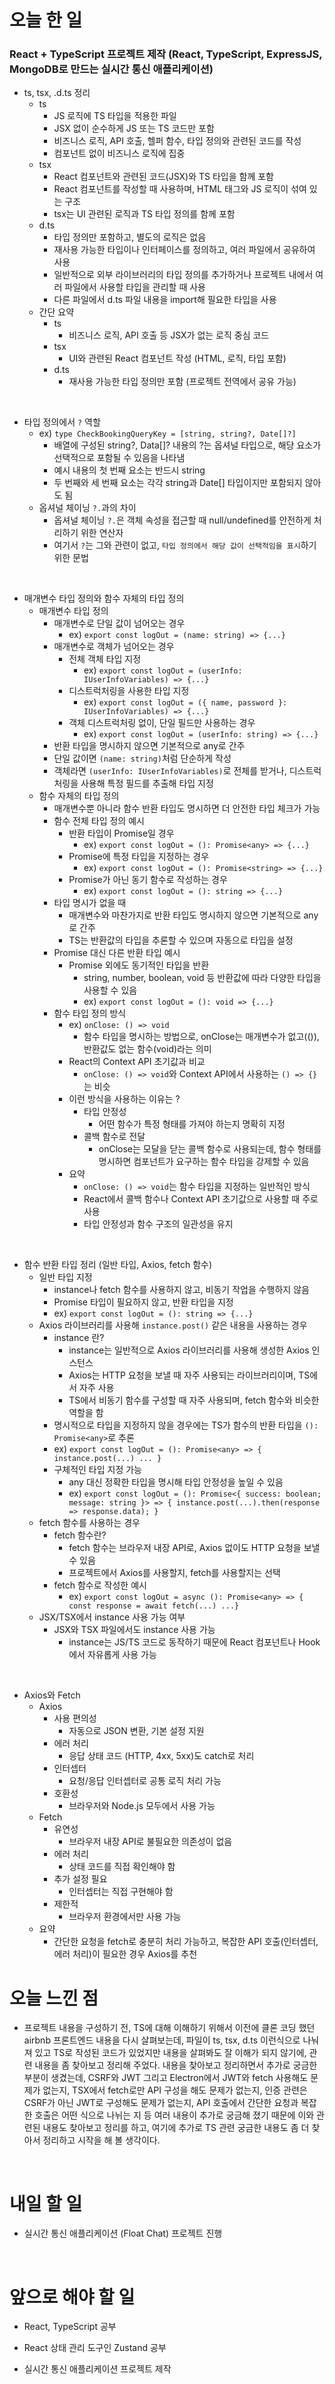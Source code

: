 # 오늘 한 일

### React + TypeScript 프로젝트 제작 (React, TypeScript, ExpressJS, MongoDB로 만드는 실시간 통신 애플리케이션)

- ts, tsx, .d.ts 정리
  - ts
    - JS 로직에 TS 타입을 적용한 파일
    - JSX 없이 순수하게 JS 또는 TS 코드만 포함
    - 비즈니스 로직, API 호출, 헬퍼 함수, 타입 정의와 관련된 코드를 작성
    - 컴포넌트 없이 비즈니스 로직에 집중
  - tsx
    - React 컴포넌트와 관련된 코드(JSX)와 TS 타입을 함께 포함
    - React 컴포넌트를 작성할 때 사용하며, HTML 태그와 JS 로직이 섞여 있는 구조
    - tsx는 UI 관련된 로직과 TS 타입 정의를 함께 포함
  - d.ts
    - 타입 정의만 포함하고, 별도의 로직은 없음
    - 재사용 가능한 타입이나 인터페이스를 정의하고, 여러 파일에서 공유하여 사용
    - 일반적으로 외부 라이브러리의 타입 정의를 추가하거나 프로젝트 내에서 여러 파일에서 사용할 타입을 관리할 때 사용
    - 다른 파일에서 d.ts 파일 내용을 import해 필요한 타입을 사용
  - 간단 요약
    - ts
      - 비즈니스 로직, API 호출 등 JSX가 없는 로직 중심 코드
    - tsx
      - UI와 관련된 React 컴포넌트 작성 (HTML, 로직, 타입 포함)
    - d.ts
      - 재사용 가능한 타입 정의만 포함 (프로젝트 전역에서 공유 가능)

<br />

- 타입 정의에서 `?` 역할
  - ex) `type CheckBookingQueryKey = [string, string?, Date[]?]`
    - 배열에 구성된 string?, Data[]? 내용의 ?는 옵셔널 타입으로, 해당 요소가 선택적으로 포함될 수 있음을 나타냄
    - 예시 내용의 첫 번째 요소는 반드시 string
    - 두 번째와 세 번째 요소는 각각 string과 Date[] 타입이지만 포함되지 않아도 됨
  - 옵셔널 체이닝 `?.`과의 차이
    - 옵셔널 체이닝 `?.`은 객체 속성을 접근할 때 null/undefined를 안전하게 처리하기 위한 연산자
    - 여기서 `?`는 그와 관련이 없고, `타입 정의에서 해당 값이 선택적임을 표시`하기 위한 문법

<br />

- 매개변수 타입 정의와 함수 자체의 타입 정의
  - 매개변수 타입 정의
    - 매개변수로 단일 값이 넘어오는 경우
      - ex) `export const logOut = (name: string) => {...}`
    - 매개변수로 객체가 넘어오는 경우
      - 전체 객체 타입 지정
        - ex) `export const logOut = (userInfo: IUserInfoVariables) => {...}`
      - 디스트럭처링을 사용한 타입 지정
        - ex) `export const logOut = ({ name, password }: IUserInfoVariables) => {...}`
      - 객체 디스트럭처링 없이, 단일 필드만 사용하는 경우
        - ex) `export const logOut = (userInfo: string) => {...}`
    - 반환 타입을 명시하지 않으면 기본적으로 any로 간주
    - 단일 값이면 `(name: string)`처럼 단순하게 작성
    - 객체라면 `(userInfo: IUserInfoVariables)`로 전체를 받거나, 디스트럭처링을 사용해 특정 필드를 추출해 타입 지정
  - 함수 자체의 타입 정의
    - 매개변수뿐 아니라 함수 반환 타입도 명시하면 더 안전한 타입 체크가 가능
    - 함수 전체 타입 정의 예시
      - 반환 타입이 Promise일 경우
        - ex) `export const logOut = (): Promise<any> => {...}`
      - Promise에 특정 타입을 지정하는 경우
        - ex) `export const logOut = (): Promise<string> => {...}`
      - Promise가 아닌 동기 함수로 작성하는 경우
        - ex) `export const logOut = (): string => {...}`
    - 타입 명시가 없을 때
      - 매개변수와 마찬가지로 반환 타입도 명시하지 않으면 기본적으로 any로 간주
      - TS는 반환값의 타입을 추론할 수 있으며 자동으로 타입을 설정
    - Promise 대신 다른 반환 타입 예시
      - Promise 외에도 동기적인 타입을 반환
        - string, number, boolean, void 등 반환값에 따라 다양한 타입을 사용할 수 있음
        - ex) `export const logOut = (): void => {...}`
    - 함수 타입 정의 방식
      - ex) `onClose: () => void`
        - 함수 타입을 명시하는 방법으로, onClose는 매개변수가 없고(()), 반환값도 없는 함수(void)라는 의미
      - React의 Context API 초기값과 비교
        - `onClose: () => void`와 Context API에서 사용하는 `() => {}`는 비슷
      - 이런 방식을 사용하는 이유는 ?
        - 타입 안정성
          - 어떤 함수가 특정 형태를 가져야 하는지 명확히 지정
        - 콜백 함수로 전달
          - onClose는 모달을 닫는 콜백 함수로 사용되는데, 함수 형태를 명시하면 컴포넌트가 요구하는 함수 타입을 강제할 수 있음
      - 요약
        - `onClose: () => void`는 함수 타입을 지정하는 일반적인 방식
        - React에서 콜백 함수나 Context API 초기값으로 사용할 때 주로 사용
        - 타입 안정성과 함수 구조의 일관성을 유지

<br />

- 함수 반환 타입 정리 (일반 타입, Axios, fetch 함수)
  - 일반 타입 지정
    - instance나 fetch 함수를 사용하지 않고, 비동기 작업을 수행하지 않음
    - Promise 타입이 필요하지 않고, 반환 타입을 지정
    - ex) `export const logOut = (): string => {...}`
  - Axios 라이브러리를 사용해 `instance.post()` 같은 내용을 사용하는 경우
    - instance 란?
      - instance는 일반적으로 Axios 라이브러리를 사용해 생성한 Axios 인스턴스
      - Axios는 HTTP 요청을 보낼 때 자주 사용되는 라이브러리이며, TS에서 자주 사용
      - TS에서 비동기 함수를 구성할 때 자주 사용되며, fetch 함수와 비슷한 역할을 함
    - 명시적으로 타입을 지정하지 않을 경우에는 TS가 함수의 반환 타입을 `(): Promise<any>`로 추론
    - ex) `export const logOut = (): Promise<any> => { instance.post(...) ... }`
    - 구체적인 타입 지정 가능
      - any 대신 정확한 타입을 명시해 타입 안정성을 높일 수 있음
      - ex) `export const logOut = (): Promise<{ success: boolean; message: string }> => { instance.post(...).then(response => response.data); }`
  - fetch 함수를 사용하는 경우
    - fetch 함수란?
      - fetch 함수는 브라우저 내장 API로, Axios 없이도 HTTP 요청을 보낼 수 있음
      - 프로젝트에서 Axios를 사용할지, fetch를 사용할지는 선택
    - fetch 함수로 작성한 예시
      - ex) `export const logOut = async (): Promise<any> => { const response = await fetch(...) ...}`
  - JSX/TSX에서 instance 사용 가능 여부
    - JSX와 TSX 파일에서도 instance 사용 가능
      - instance는 JS/TS 코드로 동작하기 때문에 React 컴포넌트나 Hook에서 자유롭게 사용 가능

<br />

- Axios와 Fetch
  - Axios
    - 사용 편의성
      - 자동으로 JSON 변환, 기본 설정 지원
    - 에러 처리
      - 응답 상태 코드 (HTTP, 4xx, 5xx)도 catch로 처리
    - 인터셉터
      - 요청/응답 인터셉터로 공통 로직 처리 가능
    - 호환성
      - 브라우저와 Node.js 모두에서 사용 가능
  - Fetch
    - 유연성
      - 브라우저 내장 API로 불필요한 의존성이 없음
    - 에러 처리
      - 상태 코드를 직접 확인해야 함
    - 추가 설정 필요
      - 인터셉터는 직접 구현해야 함
    - 제한적
      - 브라우저 환경에서만 사용 가능
  - 요약
    - 간단한 요청을 fetch로 충분히 처리 가능하고, 복잡한 API 호출(인터셉터, 에러 처리)이 필요한 경우 Axios를 추천

# 오늘 느낀 점

- 프로젝트 내용을 구성하기 전, TS에 대해 이해하기 위해서 이전에 클론 코딩 했던 airbnb 프론트엔드 내용을 다시 살펴보는데, 파일이 ts, tsx, d.ts 이런식으로 나눠져 있고 TS로 작성된 코드가 있었지만 내용을 살펴봐도 잘 이해가 되지 않기에, 관련 내용을 좀 찾아보고 정리해 주었다. 내용을 찾아보고 정리하면서 추가로 궁금한 부분이 생겼는데, CSRF와 JWT 그리고 Electron에서 JWT와 fetch 사용해도 문제가 없는지, TSX에서 fetch로만 API 구성을 해도 문제가 없는지, 인증 관련은 CSRF가 아닌 JWT로 구성해도 문제가 없는지, API 호출에서 간단한 요청과 복잡한 호출은 어떤 식으로 나뉘는 지 등 여러 내용이 추가로 궁금해 졌기 때문에 이와 관련된 내용도 찾아보고 정리를 하고, 여기에 추가로 TS 관련 궁금한 내용도 좀 더 찾아서 정리하고 시작을 해 볼 생각이다.

<br />

# 내일 할 일

- 실시간 통신 애플리케이션 (Float Chat) 프로젝트 진행

<br />

# 앞으로 해야 할 일

- React, TypeScript 공부

- React 상태 관리 도구인 Zustand 공부

- 실시간 통신 애플리케이션 프로젝트 제작
